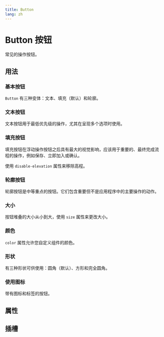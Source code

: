 ```yaml
---
title: Button
lang: zh
---
```


<script setup lang="ts">
  import props from "../../../example/button/description/zh-props.ts";
  import slots from "../../../example/button/description/zh-slots.ts";
</script>

# Button 按钮

常见的操作按钮。

## 用法

### 基本按钮

`Button` 有三种变体：文本、填充（默认）和轮廓。

<demo src="../../../example/button/basic.vue"></demo>

### 文本按钮

文本按钮用于最低优先级的操作，尤其在呈现多个选项时使用。

<demo src="../../../example/button/text.vue"></demo>

### 填充按钮

填充按钮在浮动操作按钮之后具有最大的视觉影响，应该用于重要的、最终完成流程的操作，例如保存、立即加入或确认。

使用 `disable-elevation` 属性来移除高程。

<demo src="../../../example/button/no-elevation.vue"></demo>

### 轮廓按钮

轮廓按钮是中等重点的按钮。它们包含重要但不是应用程序中的主要操作的动作。

<demo src="../../../example/button/outlined.vue"></demo>

### 大小

按钮堆叠的大小从小到大，使用 `size` 属性来更改大小。

<demo src="../../../example/button/sizes.vue"></demo>

### 颜色

`color` 属性允许您自定义组件的颜色。

<demo src="../../../example/button/color.vue"></demo>

### 形状

有三种形状可供使用：圆角（默认）、方形和完全圆角。

<demo src="../../../example/button/shapes.vue"></demo>

### 使用图标

带有图标和标签的按钮。

<demo src="../../../example/button/icon.vue"></demo>

## 属性

<table-block type="propsZn" :data="props"></table-block>

## 插槽

<table-block type="slotsZn" :data="slots"></table-block>
